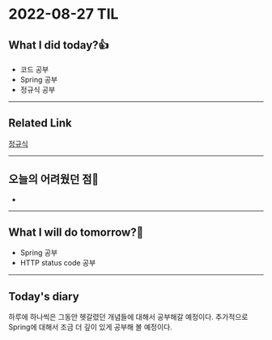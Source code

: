# 2022-08-27 TIL
## What I did today?👍
* 코드 공부
* Spring 공부
* 정규식 공부


___
## Related Link
[정규식](https://github.com/BeomSeogKim/Spring/blob/main/web/Regular%20Expression.md)    

___
## 오늘의 어려웠던 점🤯
* 

___
## What I will do tomorrow?🙏
* Spring 공부
* HTTP status code 공부



___
## Today's diary
하루에 하나씩은 그동안 헷갈렸던 개념들에 대해서 공부해갈 예정이다. 추가적으로 Spring에 대해서 조금 더 깊이 있게 공부해 볼 예정이다. 
